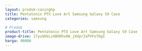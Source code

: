 ```yaml
---
layout: produk-casinghp
title: Pentatonix PTX Love Art Samsung Galaxy S9 Case
categories: samsung

# Produk
product-title: Pentatonix PTX Love Art Samsung Galaxy S9 Case
image-drive: 17yuSKkLz48OOhv6W_jXUpr2xPVFo7OgI
harga: 90000
---
```

